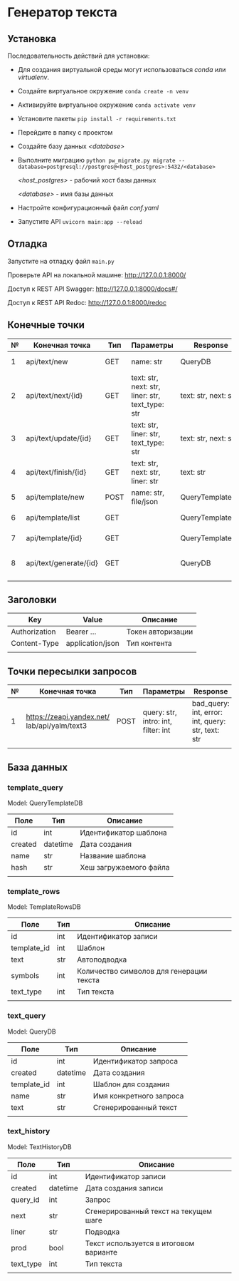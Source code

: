 # Генератор текста

## Установка

Последовательность действий для установки:

- Для создания виртуальной среды могут использоваться *conda* или *virtualenv*.

- Создайте виртуальное окружение `conda create -n venv`

- Активируйте виртуальное окружение `conda activate venv`

- Установите пакеты `pip install -r requirements.txt`

- Перейдите в папку с проектом 

- Создайте базу данных *\<database\>*

- Выполните миграцию `python pw_migrate.py migrate --database=postgresql://postgres@<host_postgres>:5432/<database>`

  *\<host_postgres\>* - рабочий хост базы данных

  *\<database\>* - имя базы данных

- Настройте конфигурационный файл *conf.yaml*

- Запустите API `uvicorn main:app --reload`

    

## Отладка

Запустите на отладку файл `main.py`

Проверьте API на локальной машине: http://127.0.0.1:8000/

Доступ к REST API Swagger: http://127.0.0.1:8000/docs#/

Доступ к REST API Redoc: http://127.0.0.1:8000/redoc



## **Конечные точки**

| №    | Конечная точка         | Тип  | Параметры                                        | Response             | Описание                              |
| ---- | ---------------------- | ---- | ------------------------------------------------ | -------------------- | ------------------------------------- |
| 1    | api/text/new           | GET  | name: str                                        | QueryDB              | Новый запрос (статья)                 |
| 2    | api/text/next/{id}     | GET  | text: str, next: str, liner: str, text_type: str | text: str, next: str | Генерация следующего куска текста     |
| 3    | api/text/update/{id}   | GET  | text: str, liner: str, text_type: str            | text: str, next: str | Обновление существующего куска текста |
| 4    | api/text/finish/{id}   | GET  | text: str, next: str, liner: str                 | text: str            | Завершение запроса                    |
| 5    | api/template/new       | POST | name: str, file/json                             | QueryTemplateDB      | Добавление шаблона                    |
| 6    | api/template/list      | GET  |                                                  | QueryTemplateDB      | Список шаблонов                       |
| 7    | api/template/{id}      | GET  |                                                  | QueryTemplateDB      | Получение шаблона                     |
| 8    | api/text/generate/{id} | GET  |                                                  | QueryDB              | Генерация текста по шаблону           |
|      |                        |      |                                                  |                      |                                       |

  

## **Заголовки**

| Key           | Value            | Описание          |
| ------------- | ---------------- | ----------------- |
| Authorization | Bearer …         | Токен авторизации |
| Content-Type  | application/json | Тип контента      |
|               |                  |                   |

  

## **Точки пересылки запросов**

| №    | Конечная точка                                | Тип  | Параметры                                  | Response                                                    |
| ---- | --------------------------------------------- | ---- | ------------------------------------------ | ----------------------------------------------------------- |
| 1    | https://zeapi.yandex.net/  lab/api/yalm/text3 | POST | query:  str,   intro:  int,   filter:  int | bad_query:  int,   error:  int,   query:  str,   text:  str |
|      |                                               |      |                                            |                                                             |

  

## База данных

### template_query	

Model: QueryTemplateDB

| Поле    | Тип      | Описание               |
| ------- | -------- | ---------------------- |
| id      | int      | Идентификатор шаблона  |
| created | datetime | Дата создания          |
| name    | str      | Название шаблона       |
| hash    | str      | Хеш загружаемого файла |
|         |          |                        |



### template_rows

Model: TemplateRowsDB

| Поле        | Тип  | Описание                                 |
| ----------- | ---- | ---------------------------------------- |
| id          | int  | Идентификатор записи                     |
| template_id | int  | Шаблон                                   |
| text        | str  | Автоподводка                             |
| symbols     | int  | Количество символов для генерации текста |
| text_type   | int  | Тип текста                               |
|             |      |                                          |



### text_query

Model: QueryDB

| Поле        | Тип      | Описание                |
| ----------- | -------- | ----------------------- |
| id          | int      | Идентификатор запроса   |
| created     | datetime | Дата создания           |
| template_id | int      | Шаблон для создания     |
| name        | str      | Имя конкретного запроса |
| text        | str      | Сгенерированный текст   |
|             |          |                         |



### text_history

Model: TextHistoryDB

| Поле      | Тип      | Описание                               |
| --------- | -------- | -------------------------------------- |
| id        | int      | Идентификатор записи                   |
| created   | datetime | Дата создания записи                   |
| query_id  | int      | Запрос                                 |
| next      | str      | Сгенерированный текст на текущем шаге  |
| liner     | str      | Подводка                               |
| prod      | bool     | Текст используется в итоговом варианте |
| text_type | int      | Тип текста                             |
|           |          |                                        |

